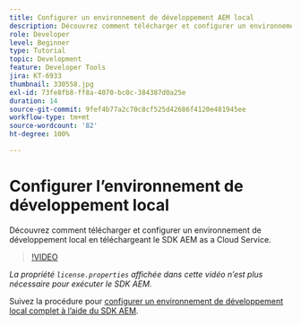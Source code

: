 ```yaml
---
title: Configurer un environnement de développement AEM local
description: Découvrez comment télécharger et configurer un environnement de développement local en téléchargeant le SDK AEM as a Cloud Service.
role: Developer
level: Beginner
type: Tutorial
topic: Development
feature: Developer Tools
jira: KT-6933
thumbnail: 330558.jpg
exl-id: 73fe8fb8-ff8a-4070-bc0c-384387d0a25e
duration: 14
source-git-commit: 9fef4b77a2c70c8cf525d42686f4120e481945ee
workflow-type: tm+mt
source-wordcount: '82'
ht-degree: 100%

---
```


# Configurer l’environnement de développement local

Découvrez comment télécharger et configurer un environnement de développement local en téléchargeant le SDK AEM as a Cloud Service.

>[!VIDEO](https://video.tv.adobe.com/v/330558?quality=12&learn=on)

_La propriété `license.properties` affichée dans cette vidéo n’est plus nécessaire pour exécuter le SDK AEM._

Suivez la procédure pour [configurer un environnement de développement local complet à l’aide du SDK AEM](https://experienceleague.adobe.com/docs/experience-manager-learn/cloud-service/local-development-environment-set-up/overview.html?lang=fr).
